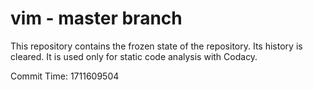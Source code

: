 # vim - master branch

This repository contains the frozen state of the repository.
Its history is cleared. It is used only for static code
analysis with Codacy.

Commit Time: 1711609504